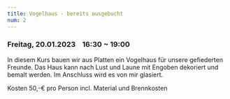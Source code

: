 ```yaml
---
title: Vogelhaus - bereits ausgebucht
num: 2
---
```


### Freitag, 20.01.2023    16:30 ~ 19:00

In diesem Kurs bauen wir aus Platten ein Vogelhaus für unsere gefiederten Freunde. Das Haus kann nach Lust und Laune mit Engoben dekoriert und bemalt werden. Im Anschluss wird es von mir glasiert.

Kosten 50,-€ pro Person incl. Material und Brennkosten